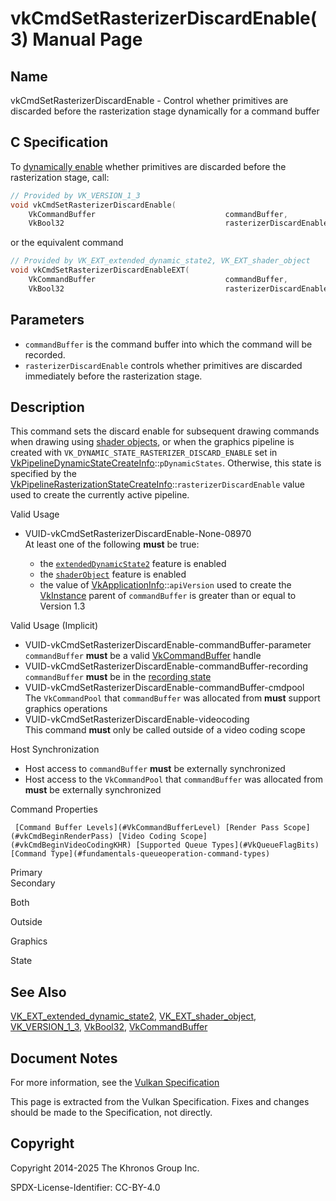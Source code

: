 # vkCmdSetRasterizerDiscardEnable(3) Manual Page

## Name

vkCmdSetRasterizerDiscardEnable - Control whether primitives are discarded before the rasterization stage dynamically for a command buffer



## [](#_c_specification)C Specification

To [dynamically enable](https://registry.khronos.org/vulkan/specs/latest/html/vkspec.html#pipelines-dynamic-state) whether primitives are discarded before the rasterization stage, call:

```c++
// Provided by VK_VERSION_1_3
void vkCmdSetRasterizerDiscardEnable(
    VkCommandBuffer                             commandBuffer,
    VkBool32                                    rasterizerDiscardEnable);
```

or the equivalent command

```c++
// Provided by VK_EXT_extended_dynamic_state2, VK_EXT_shader_object
void vkCmdSetRasterizerDiscardEnableEXT(
    VkCommandBuffer                             commandBuffer,
    VkBool32                                    rasterizerDiscardEnable);
```

## [](#_parameters)Parameters

- `commandBuffer` is the command buffer into which the command will be recorded.
- `rasterizerDiscardEnable` controls whether primitives are discarded immediately before the rasterization stage.

## [](#_description)Description

This command sets the discard enable for subsequent drawing commands when drawing using [shader objects](https://registry.khronos.org/vulkan/specs/latest/html/vkspec.html#shaders-objects), or when the graphics pipeline is created with `VK_DYNAMIC_STATE_RASTERIZER_DISCARD_ENABLE` set in [VkPipelineDynamicStateCreateInfo](https://registry.khronos.org/vulkan/specs/latest/man/html/VkPipelineDynamicStateCreateInfo.html)::`pDynamicStates`. Otherwise, this state is specified by the [VkPipelineRasterizationStateCreateInfo](https://registry.khronos.org/vulkan/specs/latest/man/html/VkPipelineRasterizationStateCreateInfo.html)::`rasterizerDiscardEnable` value used to create the currently active pipeline.

Valid Usage

- [](#VUID-vkCmdSetRasterizerDiscardEnable-None-08970)VUID-vkCmdSetRasterizerDiscardEnable-None-08970  
  At least one of the following **must** be true:
  
  - the [`extendedDynamicState2`](#features-extendedDynamicState2) feature is enabled
  - the [`shaderObject`](#features-shaderObject) feature is enabled
  - the value of [VkApplicationInfo](https://registry.khronos.org/vulkan/specs/latest/man/html/VkApplicationInfo.html)::`apiVersion` used to create the [VkInstance](https://registry.khronos.org/vulkan/specs/latest/man/html/VkInstance.html) parent of `commandBuffer` is greater than or equal to Version 1.3

Valid Usage (Implicit)

- [](#VUID-vkCmdSetRasterizerDiscardEnable-commandBuffer-parameter)VUID-vkCmdSetRasterizerDiscardEnable-commandBuffer-parameter  
  `commandBuffer` **must** be a valid [VkCommandBuffer](https://registry.khronos.org/vulkan/specs/latest/man/html/VkCommandBuffer.html) handle
- [](#VUID-vkCmdSetRasterizerDiscardEnable-commandBuffer-recording)VUID-vkCmdSetRasterizerDiscardEnable-commandBuffer-recording  
  `commandBuffer` **must** be in the [recording state](#commandbuffers-lifecycle)
- [](#VUID-vkCmdSetRasterizerDiscardEnable-commandBuffer-cmdpool)VUID-vkCmdSetRasterizerDiscardEnable-commandBuffer-cmdpool  
  The `VkCommandPool` that `commandBuffer` was allocated from **must** support graphics operations
- [](#VUID-vkCmdSetRasterizerDiscardEnable-videocoding)VUID-vkCmdSetRasterizerDiscardEnable-videocoding  
  This command **must** only be called outside of a video coding scope

Host Synchronization

- Host access to `commandBuffer` **must** be externally synchronized
- Host access to the `VkCommandPool` that `commandBuffer` was allocated from **must** be externally synchronized

Command Properties

     [Command Buffer Levels](#VkCommandBufferLevel) [Render Pass Scope](#vkCmdBeginRenderPass) [Video Coding Scope](#vkCmdBeginVideoCodingKHR) [Supported Queue Types](#VkQueueFlagBits) [Command Type](#fundamentals-queueoperation-command-types)

Primary  
Secondary

Both

Outside

Graphics

State

## [](#_see_also)See Also

[VK\_EXT\_extended\_dynamic\_state2](https://registry.khronos.org/vulkan/specs/latest/man/html/VK_EXT_extended_dynamic_state2.html), [VK\_EXT\_shader\_object](https://registry.khronos.org/vulkan/specs/latest/man/html/VK_EXT_shader_object.html), [VK\_VERSION\_1\_3](https://registry.khronos.org/vulkan/specs/latest/man/html/VK_VERSION_1_3.html), [VkBool32](https://registry.khronos.org/vulkan/specs/latest/man/html/VkBool32.html), [VkCommandBuffer](https://registry.khronos.org/vulkan/specs/latest/man/html/VkCommandBuffer.html)

## [](#_document_notes)Document Notes

For more information, see the [Vulkan Specification](https://registry.khronos.org/vulkan/specs/latest/html/vkspec.html#vkCmdSetRasterizerDiscardEnable)

This page is extracted from the Vulkan Specification. Fixes and changes should be made to the Specification, not directly.

## [](#_copyright)Copyright

Copyright 2014-2025 The Khronos Group Inc.

SPDX-License-Identifier: CC-BY-4.0